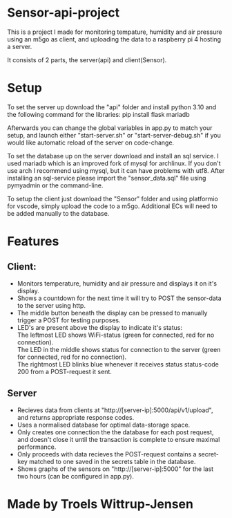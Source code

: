 # Sensor-api-project

This is a project I made for monitoring tempature, humidity and air pressure using an m5go as client, and uploading the data to a raspberry pi 4 hosting a server.

It consists of 2 parts, the server(api) and client(Sensor).

# Setup
To set the server up download the "api" folder and install python 3.10 and the following command for the libraries:
pip install flask mariadb

Afterwards you can change the global variables in app.py to match your setup, and launch either "start-server.sh" or "start-server-debug.sh" if you would like automatic reload of the server on code-change.

To set the database up on the server download and install an sql service. I used mariadb which is an improved fork of mysql for archlinux. If you don't use arch I recommend using mysql, but it can have problems with utf8.
After installing an sql-service please import the "sensor_data.sql" file using pymyadmin or the command-line. 

To setup the client just download the "Sensor" folder and using platformio for vscode, simply upload the code to a m5go. Additional ECs will need to be added manually to the database.

# Features
## Client: 
* Monitors temperature, humidity and air pressure and displays it on it's display.
* Shows a countdown for the next time it will try to POST the sensor-data to the server using http.
* The middle button beneath the display can be pressed to manually trigger a POST for testing purposes.
* LED's are present above the display to indicate it's status:
<br>The leftmost LED shows WiFi-status (green for connected,  red for no connection).
<br>The LED in the middle shows status for connection to the server (green for connected,  red for no connection).
<br>The rightmost LED blinks blue whenever it receives status status-code 200 from a POST-request it sent. 

## Server
* Recieves data from clients at "http://[server-ip]:5000/api/v1/upload", and returns appropriate response codes.
* Uses a normalised database for optimal data-storage space.
* Only creates one connection the the database for each post request, and doesn't close it until the transaction is complete to ensure maximal performance.
* Only proceeds with data recieves the POST-request contains a secret-key matched to one saved in the secrets table in the database.
* Shows graphs of the sensors on "http://[server-ip]:5000" for the last two hours (can be configured in app.py).


# Made by Troels Wittrup-Jensen
